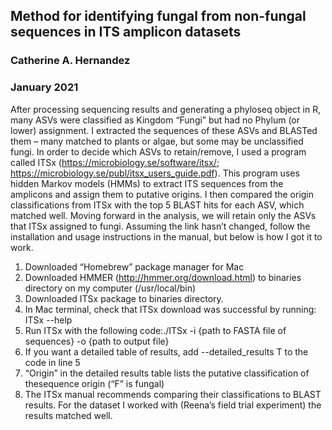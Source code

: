 ## Method for identifying fungal from non-fungal sequences in ITS amplicon datasets
### Catherine A. Hernandez
### January 2021

After processing sequencing results and generating a phyloseq object in R, many ASVs were classified as Kingdom “Fungi” but had no Phylum (or lower) assignment. 
I extracted the sequences of these ASVs and BLASTed them – many matched to plants or algae, but some may be unclassified fungi. 
In order to decide which ASVs to retain/remove, I used a program called ITSx (https://microbiology.se/software/itsx/; https://microbiology.se/publ/itsx_users_guide.pdf). 
This program uses hidden Markov models (HMMs) to extract ITS sequences from the amplicons and assign them to putative origins. 
I then compared the origin classifications from ITSx with the top 5 BLAST hits for each ASV, which matched well. 
Moving forward in the analysis, we will retain only the ASVs that ITSx assigned to fungi. 
Assuming the link hasn’t changed, follow the installation and usage instructions in the manual, but below is how I got it to work.

1. Downloaded “Homebrew” package manager for Mac
2. Downloaded HMMER (http://hmmer.org/download.html) to binaries directory on my computer (/usr/local/bin)
3. Downloaded ITSx package to binaries directory.
4. In Mac terminal, check that ITSx download was successful by running: ITSx --help
5. Run ITSx with the following code:./ITSx -i {path to FASTA file of sequences} -o {path to output file}
6. If you want a detailed table of results, add --detailed_results T to the code in line 5
7. “Origin” in the detailed results table lists the putative classification of thesequence origin  (“F” is fungal)
8. The ITSx manual recommends comparing their classifications to BLAST results. For the dataset I worked with (Reena’s field trial experiment) the results matched well.
